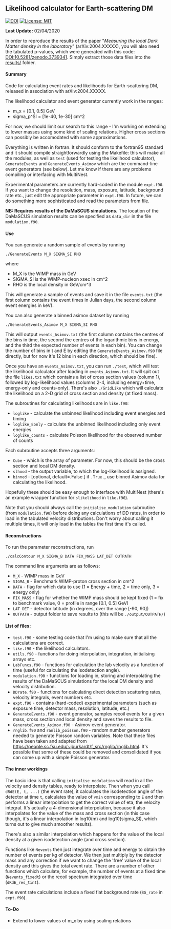 ## Likelihood calculator for Earth-scattering DM

[![DOI](https://zenodo.org/badge/DOI/10.5281/zenodo.3725882.svg)](https://doi.org/10.5281/zenodo.3725882) [![License: MIT](https://img.shields.io/badge/License-MIT-yellow.svg)](https://opensource.org/licenses/MIT)

**Last Update:** 02/04/2020

In order to reproduce the results of the paper "*Measuring the local Dark Matter density in the laboratory*" (arXiv:2004.XXXXX), you will also need the tabulated p-values, which were generated with this code: [DOI:10.5281/zenodo.3739341](https://doi.org/10.5281/zenodo.3739341). Simply extract those data files into the [results/](results/) folder.

#### Summary

Code for calculating event rates and likelihoods for Earth-scattering DM, released in association with arXiv:2004.XXXXX. 

The likelihood calculator and event generator currently work in the ranges:

* m_x = [0.1, 0.5] GeV  
* sigma_p^SI = [1e-40, 1e-30] cm^2

For now, we should limit our search to this range - I'm working on extending to lower masses using some kind of scaling relations. Higher cross sections can possibly be accomodated with some approximations.

Everything is written in fortran. It should conform to the fortran95 standard and it should compile straightforwardly using the Makefile: this will make all the modules, as well as `test` (used for testing the likelihood calculator),  `GenerateEvents` and `GenerateEvents_Asimov` which are the command-line event generators (see below). Let me know if there are any problems compiling or interfacing with MultiNest.

Experimental parameters are currently hard-coded in the module `expt.f90`. If you want to change the resolution, mass, exposure, latitude, background rate etc., just edit the appropriate parameter in `expt.f90`. In future, we can do something more sophisticated and read the parameters from file.


**NB: Requires results of the DaMaSCUS simulations.** The location of the DaMaSCUS simulation results can be specified as `data_dir` in the file `modulation.f90`.

#### Use


You can generate a random sample of events by running 

```
./GenerateEvents M_X SIGMA_SI RHO
```
where

* M_X is the WIMP mass in GeV
* SIGMA_SI is the WIMP-nucleon xsec in cm^2
* RHO is the local density in GeV/cm^3

This will generate a sample of events and save it in the file `events.txt` (the first column contains the event times in Julian days, the second column event energies in keV).

You can also generate a binned asimov dataset by running

```
./GenerateEvents_Asimov M_X SIGMA_SI RHO
```

This will output `events_Asimov.txt` (the first column contains the centres of the bins in time, the second the centres of the logarithmic bins in energy, and the third the expected number of events in each bin). You can change the number of bins in t and E by editing the `GenerateEvents_Asimov.f90` file directly, but for now it's 12 bins in each direction, which should be fine).

Once you have an `events_Asimov.txt`, you can run `./test`, which will test the likelihood calculator after loading in `events_Asimov.txt`. It will spit out the file `likes.txt` which contains a list of cross section values (column 1), followed by log-likelihood values (columns 2-4, including energy+time, energy-only and counts-only). There's also `./GridLike` which will calculate the likelihood on a 2-D grid of cross section and density (at fixed mass).

The subroutines for calculating likelihoods are in `like.f90`:

* `loglike` - calculate the unbinned likelihood including event energies and timing
* `loglike_Eonly` - calculate the unbinned likelihood including only event energies
* `loglike_counts` - calculate Poisson likelihood for the observed number of counts

Each subroutine accepts three arguments:

* `Cube` - which is the array of parameter. For now, this should be the cross section and local DM density.
* `slhood` - the output variable, to which the log-likelihood is assigned.
* `binned` - [optional, default=.False.] if `.True.`, use binned Asimov data for calculating the likelihood.

Hopefully these should be easy enough to interface with MultiNest (there's an example wrapper function for `slikelihood` in `like.f90`).

Note that you should always call the `initialise_modulation` subroutine (from `modulation.f90`) before doing any calculations of DD rates, in order to load in the tabulated velocity distributions. Don't worry about calling it multiple times, it will only load in the tables the first time it's called. 

#### Reconstructions

To run the parameter reconstructions, run 
```
./calcContour M_X SIGMA_B DATA FIX_MASS LAT_DET OUTPATH
```

The command line arguments are as follows:
* `M_X` - WIMP mass in GeV  
* `SIGMA_B` - Benchmark WIMP-proton cross section in cm^2  
* `DATA` - flag for which data to use (1 = Energy + time, 2 = time only, 3 = energy only)  
* `FIX_MASS` - flag for whether the WIMP mass should be kept fixed (1 = fix to benchmark value, 0 = profile in range [0.1, 0.5] GeV)  
* `LAT_DET` - detector latitude (in degrees, over the range [-90, 90])  
* `OUTPATH` - output folder to save results to (this will be `./output/OUTPATH/`)


#### List of files:

* `test.f90` - some testing code that I'm using to make sure that all the calculations are correct.
* `like.f90` - the likelihood calculators.
* `utils.f90` - functions for doing interpolation, integration, initialising arrays etc.
* `LabFuncs.f90` - functions for calculation the lab velocity as a function of time (useful for calculating the isodetection angle).
* `modulation.f90` - functions for loading in, storing and interpolating the results of the DaMaSCUS simulations for the local DM density and velocity distribution.
* `DDrate.f90` - functions for calculating direct detection scattering rates, velocity integrals, event numbers etc.
* `expt.f90` - contains (hard-coded) experimental parameters (such as exposure time, detector mass, resolution, latitude, etc.)
* `GenerateEvents.f90` - event generator, samples recoil events for a given mass, cross section and local density and saves the results to file.
* `GenerateEvents_Asimov.f90` - Asimov event generator.
* `rnglib.f90` and `ranlib_poisson.f90` - random number generators needed to generate Poisson random variables. Note that these files have been taken and adapted from https://people.sc.fsu.edu/~jburkardt/f_src/rnglib/rnglib.html. It's possible that some of these could be removed and consolidated if you can come up with a simple Poisson generator. 

#### The inner workings

The basic idea is that calling `initialise_modulation` will read in all the velocity and density tables, ready to interpolate. Then when you call `dRdE(E, t, ...)` (the event rate), it calculates the isodetection angle of the detector at time `t`, calculates the value of `vmin` corresponding to `E` and then performs a linear interpolation to get the correct value of eta, the velocity integral. It's actually a 4-dimensional interpolation, because it also interpolates for the value of the mass and cross section (in this case though, it's a linear interpolation in log10(m) and log10(sigma_SI), which turns out to give much smoother results). 

There's also a similar interpolation which happens for the value of the local density at a given isodetection angle (and cross section).

Functions like `Nevents` then just integrate over time and energy to obtain the number of events per kg of detector. We then just multiply by the detector mass and any correction if we want to change the 'free' value of the local density and this gives the total event rate. There are a number of other functions which calculate, for example, the number of events at a fixed time (`Nevents_fixedt`) or the recoil spectrum integrated over time (`dRdE_res_tint`).

The event rate calculations include a fixed flat background rate (`BG_rate` in `expt.f90`).

#### To-Do

* Extend to lower values of m_x by using scaling relations
